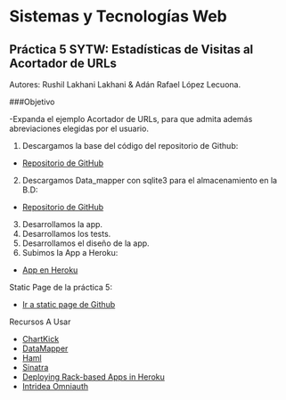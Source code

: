 Sistemas y Tecnologías Web
=========
Práctica 5 SYTW: Estadísticas de Visitas al Acortador de URLs
---------
Autores: Rushil Lakhani Lakhani & Adán Rafael López Lecuona.

###Objetivo

-Expanda el ejemplo Acortador de URLs, para que admita además abreviaciones elegidas por el usuario.

1. Descargamos la base del código del repositorio de Github:
  * [Repositorio de GitHub](https://github.com/crguezl/url_shortener_with_datamapper)

2. Descargamos Data_mapper con sqlite3 para el almacenamiento en la B.D:
  * [Repositorio de GitHub](https://github.com/XandoBit/practica4)
3. Desarrollamos la app.
4. Desarrollamos los tests.
5. Desarrollamos el diseño de la app.
6. Subimos la App a Heroku:
  * [App en Heroku](https://cortaurl.herokuapp.com)

  
 
Static Page de la práctica 5:
  * [Ir a static page de Github](http://xandobit.github.io/webpageSYTW.github.io/) 



Recursos A Usar
 
* [ChartKick](http://ankane.github.io/chartkick/)
* [DataMapper](http://datamapper.org/getting-started.html)
* [Haml](http://haml.info/)
* [Sinatra](http://www.sinatrarb.com/)
* [Deploying Rack-based Apps in Heroku](https://devcenter.heroku.com/articles/rack)
* [Intridea Omniauth](https://github.com/intridea/omniauth)

